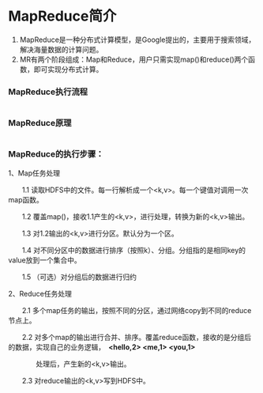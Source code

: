 #  MapReduce简介

1.  MapReduce是一种分布式计算模型，是Google提出的，主要用于搜索领域，解决海量数据的计算问题。
2.  MR有两个阶段组成：Map和Reduce，用户只需实现map()和reduce()两个函数，即可实现分布式计算。

### MapReduce执行流程

![]()

### MapReduce原理

![]()

### MapReduce的执行步骤：

1、Map任务处理

　　1.1 读取HDFS中的文件。每一行解析成一个<k,v>。每一个键值对调用一次map函数。    

　　1.2 覆盖map()，接收1.1产生的<k,v>，进行处理，转换为新的<k,v>输出。　　　　　　　　　

　　1.3 对1.2输出的<k,v>进行分区。默认分为一个区。

　　1.4 对不同分区中的数据进行排序（按照k）、分组。分组指的是相同key的value放到一个集合中。

　　1.5 （可选）对分组后的数据进行归约

2、Reduce任务处理

　　2.1 多个map任务的输出，按照不同的分区，通过网络copy到不同的reduce节点上。

　　2.2 对多个map的输出进行合并、排序。覆盖reduce函数，接收的是分组后的数据，实现自己的业务逻辑，　**<hello,2> <me,1> <you,1>**

　　　　处理后，产生新的<k,v>输出。

　　2.3 对reduce输出的<k,v>写到HDFS中。
